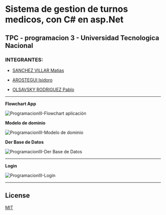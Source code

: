 # Sistema de gestion de turnos medicos, con C# en asp.Net

## TPC - programacion 3 - Universidad Tecnologica Nacional

### INTEGRANTES:

- [SANCHEZ VILLAR Matias](https://www.linkedin.com/in/matias-sanchez-villar/)

- [AROSTEGUI Isidoro](https://www.linkedin.com/in/isidoro-ar%C3%B3stegui-9a413a122/)

- [OLSAVSKY RODRIGUEZ Pablo](https://www.linkedin.com/in/pablo-andr%C3%A9s-rodr%C3%ADguez-olsavsky-900a41203/)

------------------------------

**Flowchart App**

![ProgramacionIII-Flowchart aplicación](https://user-images.githubusercontent.com/60631478/125001013-0c9f1d00-e028-11eb-9026-660fa0681802.png)


**Modelo de dominio**

![ProgramacionIII-Modelo de dominio](https://user-images.githubusercontent.com/60631478/122834064-523bb600-d2c4-11eb-9587-31b711097eeb.png)


**Der Base de Datos**

![ProgramacionIII-Der Base de Datos](https://raw.githubusercontent.com/matias-sanchez-villar/TPC_Sanchez_Arostegui_Olsavsky/main/DB/Der.png)

------------------------------

**Login**

![ProgramacionIII-Login](https://raw.githubusercontent.com/matias-sanchez-villar/TPC_Sanchez_Arostegui_Olsavsky/main/DB/Der.png)


------------------------------

## License
[MIT](https://choosealicense.com/licenses/mit/)
